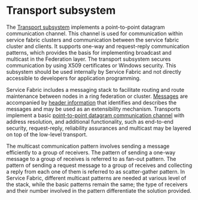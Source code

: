 # Transport subsystem

The [Transport subsystem](https://github.com/Microsoft/service-fabric/tree/master/src/prod/src/Transport) implements a point-to-point datagram communication channel. This channel is used for communication within service fabric clusters and communication between the service fabric cluster and clients. It supports one-way and request-reply communication patterns, which provides the basis for implementing broadcast and multicast in the Federation layer. The transport subsystem secures communication by using X509 certificates or Windows security. This subsystem should be used internally by Service Fabric and not directly accessible to developers for application programming.

Service Fabric includes a messaging stack to facilitate routing and route maintenance between nodes in a ring federation or cluster. [Messages](https://github.com/Microsoft/service-fabric/blob/master/src/prod/src/Transport/Message.cpp) are accompanied by [header information](https://github.com/Microsoft/service-fabric/blob/master/src/prod/src/Transport/MessageHeaders.cpp) that identifies and describes the messages and may be used as an extensibility mechanism. Transports implement a basic [point-to-point datagram communication channel](https://github.com/Microsoft/service-fabric/blob/master/src/prod/src/Transport/IDatagramTransport.cpp) with address resolution, and additional functionality, such as end-to-end security, request-reply, reliability assurances and multicast may be layered on top of the low-level transport.  

The multicast communication pattern involves sending a message efficiently to a group of receivers. The pattern of sending a one-way message to a group of receives is referred to as fan-out pattern. The pattern of sending a request message to a group of receives and collecting a reply from each one of them is referred to as scatter-gather pattern.  In Service Fabric, different multicast patterns are needed at various level of the stack, while the basic patterns remain the same; the type of receivers and their number involved in the pattern differentiate the solution provided. 
